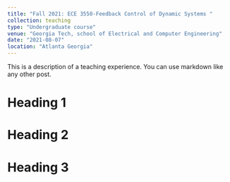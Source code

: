 ```yaml
---
title: "Fall 2021: ECE 3550-Feedback Control of Dynamic Systems "
collection: teaching
type: "Undergraduate course"
venue: "Georgia Tech, school of Electrical and Computer Engineering"
date: "2021-08-07"
location: "Atlanta Georgia"
---
```


This is a description of a teaching experience. You can use markdown like any other post.

Heading 1
======

Heading 2
======

Heading 3
======
